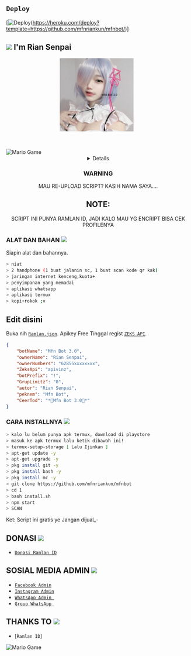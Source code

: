 ## `Deploy`
[![Deploy](https://www.herokucdn.com/deploy/button.svg)(https://heroku.com/deploy?template=https://github.com/mfnriankun/mfnbot/)]

## <img src="https://github.com/TheDudeThatCode/TheDudeThatCode/blob/master/Assets/Hi.gif" width="29px"> I'm Rian Senpai
<p align="center">
<p align='center'><a href="https://www.instagram.com/kiyomizu.miyuki/"><img height="200" src="https://github.com/mfnriankun/mfnbot/blob/master/src/image/thumbnail.jpeg"></a>&nbsp;&nbsp;</p>
</p>
<br>


</p>
<img src="https://github.com/TheDudeThatCode/TheDudeThatCode/blob/master/Assets/Developer.gif" alt="Mario Game" width="600" />
<div align="center">
<details>
 
</details>


### WARNING
MAU RE-UPLOAD SCRIPT? KASIH NAMA SAYA....

## NOTE:
SCRIPT INI PUNYA RAMLAN ID, JADI KALO MAU YG ENCRIPT BISA CEK PROFILENYA
</div>

### ALAT DAN BAHAN <img src="https://github.com/TheDudeThatCode/TheDudeThatCode/blob/master/Assets/Mario_Hello_Big.gif" width="29px">
Siapin alat dan bahannya.
```bash
> niat
> 2 handphone (1 buat jalanin sc, 1 buat scan kode qr kak)
> jaringan internet kenceng,kuota+
> penyimpanan yang memadai
> aplikasi whatsapp
> aplikasi termux
> kopi+rokok ;v
```
## Edit disini
Buka nih [`Ramlan.json`](https://github.com/Ramlan404/babybot/edit/main/settings/Ramlan.json). Apikey Free Tinggal regist [`ZEKS API`](https://api.lolhuman.xyz/login).
```json
{
    "botName": "Mfn Bot 3.0",
    "ownerName": "Rian Senpai",
    "ownerNumbers": "62855xxxxxxxx",
    "ZeksApi": "apivinz",
    "botPrefix": "!",
    "GrupLimitz": "0",
    "autor": "Rian Senpai",
    "peknem": "Mfn Bot",
    "CeerTod": "*🔰Mfn Bot 3.0🔰*"
}

```
### CARA INSTALLNYA  <img src="https://github.com/TheDudeThatCode/TheDudeThatCode/blob/master/Assets/hmm.gif" width="29px">
```bash
> kalo lu belum punya apk termux, download di playstore
> masuk ke apk termux lalu ketik dibawah ini!
> termux-setup-storage [ Lalu Ijinkan ]
> apt-get update -y
> apt-get upgrade -y
> pkg install git -y
> pkg install bash -y
> pkg install mc -y
> git clone https://github.com/mfnriankun/mfnbot
> cd 1
> bash install.sh
> npm start
> SCAN
```


Ket: Script ini gratis ye Jangan dijual_-

## DONASI <img src="https://github.com/TheDudeThatCode/TheDudeThatCode/blob/master/Assets/coin.gif" width="29px">
* [`Donasi Ramlan ID`](wa.me/6287810115807)


## SOSIAL MEDIA ADMIN <img src="https://github.com/TheDudeThatCode/TheDudeThatCode/blob/master/Assets/powerup.gif" width="29px">

* [`Facebook Admin`](https://facebook.com/mfnotaku)
* [`Instagram Admin`](https://instagram.com/kiyomizu.miyuki)
* [`WhatsApp Admin `](https://wa.me/+6287810115807)
* [`Group WhatsApp `](https://chat.whatsapp.com/HmmRW0CRpuf5bkU5WQjE5k)
## THANKS TO <img src="https://github.com/TheDudeThatCode/TheDudeThatCode/blob/master/Assets/Handshake.gif" width="60px">

* [`Ramlan ID`]
<img src="https://github.com/TheDudeThatCode/TheDudeThatCode/blob/master/Assets/Mario_Gameplay.gif" alt="Mario Game" width="600" />

